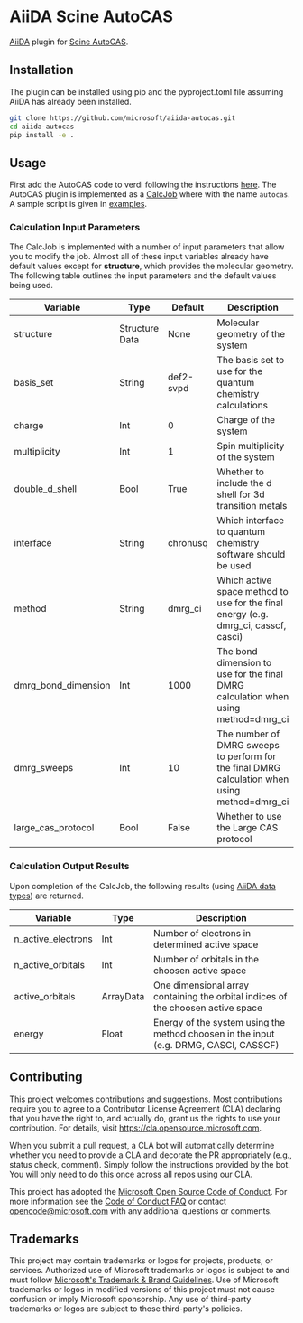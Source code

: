 # AiiDA Scine AutoCAS

[AiiDA](http://www.aiida.net/) plugin for [Scine AutoCAS](https://scine.ethz.ch/download/autocas).

## Installation

The plugin can be installed using pip and the pyproject.toml file assuming AiiDA has already been installed. 
```bash
git clone https://github.com/microsoft/aiida-autocas.git
cd aiida-autocas
pip install -e .
```

## Usage

First add the AutoCAS code to verdi following the instructions 
[here](https://aiida.readthedocs.io/projects/aiida-core/en/latest/howto/run_codes.html). The AutoCAS plugin is
implemented as a [CalcJob](https://aiida.readthedocs.io/projects/aiida-core/en/latest/topics/calculations/concepts.html#calculation-jobs)
where with the name `autocas`.  A sample script is given in [examples](https://github.com/microsoft/aiida-autocas/blob/main/examples/n2.py).

### Calculation Input Parameters
The CalcJob is implemented with a number of input parameters that allow you to modify the 
job. Almost all of these input variables already have default values except for **structure**, 
which provides the molecular geometry. The following table outlines the input parameters
and the default values being used. 

| Variable | Type  | Default | Description|
|----------|-------|---------|-----------------|
| structure           | Structure Data | None      | Molecular geometry of the system|
| basis_set           | String         | def2-svpd | The basis set to use for the quantum chemistry calculations |
| charge              | Int            | 0         | Charge of the system            |
| multiplicity        | Int            | 1         | Spin multiplicity of the system |
| double_d_shell      | Bool           | True      | Whether to include the d shell for 3d transition metals |
| interface           | String         | chronusq  | Which interface to quantum chemistry software should be used |
| method              | String         | dmrg_ci   | Which active space method to use for the final energy (e.g. dmrg_ci, casscf, casci) |
| dmrg_bond_dimension | Int            | 1000      | The bond dimension to use for the final DMRG calculation when using method=dmrg_ci |
| dmrg_sweeps         | Int            | 10        | The number of DMRG sweeps to perform for the final DMRG calculation when using method=dmrg_ci |
| large_cas_protocol  | Bool           | False     | Whether to use the Large CAS protocol |

 
### Calculation Output Results
Upon completion of the CalcJob, the following results (using 
[AiiDA data types](https://aiida.readthedocs.io/projects/aiida-core/en/latest/topics/data_types.html)) 
are returned.

| Variable   |  Type   | Description |
|------------|---------|-------------|
| n_active_electrons | Int  | Number of electrons in determined active space |
| n_active_orbitals  | Int  | Number of orbitals in the choosen active space |
| active_orbitals    | ArrayData | One dimensional array containing the orbital indices of the choosen active space |
| energy             | Float | Energy of the system using the method choosen in the input (e.g. DRMG, CASCI, CASSCF) |



## Contributing

This project welcomes contributions and suggestions.  Most contributions require you to agree to a
Contributor License Agreement (CLA) declaring that you have the right to, and actually do, grant us
the rights to use your contribution. For details, visit https://cla.opensource.microsoft.com.

When you submit a pull request, a CLA bot will automatically determine whether you need to provide
a CLA and decorate the PR appropriately (e.g., status check, comment). Simply follow the instructions
provided by the bot. You will only need to do this once across all repos using our CLA.

This project has adopted the [Microsoft Open Source Code of Conduct](https://opensource.microsoft.com/codeofconduct/).
For more information see the [Code of Conduct FAQ](https://opensource.microsoft.com/codeofconduct/faq/) or
contact [opencode@microsoft.com](mailto:opencode@microsoft.com) with any additional questions or comments.

## Trademarks

This project may contain trademarks or logos for projects, products, or services. Authorized use of Microsoft 
trademarks or logos is subject to and must follow 
[Microsoft's Trademark & Brand Guidelines](https://www.microsoft.com/en-us/legal/intellectualproperty/trademarks/usage/general).
Use of Microsoft trademarks or logos in modified versions of this project must not cause confusion or imply Microsoft sponsorship.
Any use of third-party trademarks or logos are subject to those third-party's policies.
